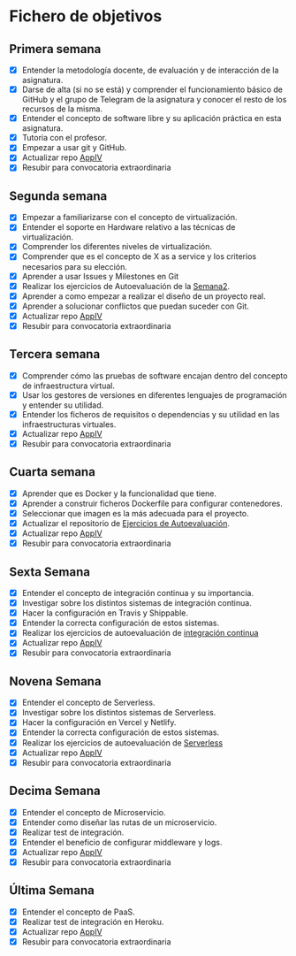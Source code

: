 # Fichero de objetivos

## Primera semana

- [x] Entender la metodología docente, de evaluación y de interacción de la asignatura.
- [x] Darse de alta (si no se está) y comprender el funcionamiento básico de GitHub y el grupo de Telegram de la asignatura y conocer el resto de los recursos de la misma.
- [x] Entender el concepto de software libre y su aplicación práctica en esta asignatura.
- [x] Tutoria con el profesor.
- [x] Empezar a usar git y GitHub.
- [x] Actualizar repo [AppIV](https://github.com/juanalberto58/AppIV) 
- [x] Resubir para convocatoria extraordinaria

## Segunda semana

- [x] Empezar a familiarizarse con el concepto de virtualización.
- [x] Entender el soporte en Hardware relativo a las técnicas de virtualización.
- [x] Comprender los diferentes niveles de virtualización.
- [x] Comprender que es el concepto de X as a service y los criterios necesarios para su elección.
- [x] Aprender a usar Issues y Milestones en Git
- [x] Realizar los ejercicios de Autoevaluación de la [Semana2](https://github.com/juanalberto58/EjerciciosIV.git).
- [x] Aprender a como empezar a realizar el diseño de un proyecto real.
- [x] Aprender a solucionar conflictos que puedan suceder con Git.
- [x] Actualizar repo [AppIV](https://github.com/juanalberto58/AppIV) 
- [x] Resubir para convocatoria extraordinaria

## Tercera semana

- [x] Comprender cómo las pruebas de software encajan dentro del concepto de infraestructura virtual.
- [x] Usar los gestores de versiones en diferentes lenguajes de programación y entender su utilidad.
- [x] Entender los ficheros de requisitos o dependencias y su utilidad en las infraestructuras virtuales.
- [x] Actualizar repo [AppIV](https://github.com/juanalberto58/AppIV) 
- [x] Resubir para convocatoria extraordinaria

## Cuarta semana

- [x] Aprender que es Docker y la funcionalidad que tiene.
- [x] Aprender a construir ficheros Dockerfile para configurar contenedores.
- [x] Seleccionar que imagen es la más adecuada para el proyecto.
- [x] Actualizar el repositorio de [Ejercicios de Autoevaluación](https://github.com/juanalberto58/EjerciciosIV).
- [x] Actualizar repo [AppIV](https://github.com/juanalberto58/AppIV) 
- [x] Resubir para convocatoria extraordinaria

## Sexta Semana

- [x] Entender el concepto de integración continua y su importancia.
- [x] Investigar sobre los distintos sistemas de integración continua.
- [x] Hacer la configuración en Travis y Shippable.
- [x] Entender la correcta configuración de estos sistemas.
- [x] Realizar los ejercicios de autoevaluación de [integración continua](https://github.com/juanalberto58/EjerciciosIV)
- [x] Actualizar repo [AppIV](https://github.com/juanalberto58/AppIV) 
- [x] Resubir para convocatoria extraordinaria

## Novena Semana

- [x] Entender el concepto de Serverless.
- [x] Investigar sobre los distintos sistemas de Serverless.
- [x] Hacer la configuración en Vercel y Netlify.
- [x] Entender la correcta configuración de estos sistemas.
- [x] Realizar los ejercicios de autoevaluación de [Serverless](https://github.com/juanalberto58/EjerciciosIV)
- [x] Actualizar repo [AppIV](https://github.com/juanalberto58/AppIV) 
- [x] Resubir para convocatoria extraordinaria

## Decima Semana

- [x] Entender el concepto de Microservicio.
- [x] Entender como diseñar las rutas de un microservicio.
- [x] Realizar test de integración.
- [x] Entender el beneficio de configurar middleware y logs.
- [x] Actualizar repo [AppIV](https://github.com/juanalberto58/AppIV) 
- [x] Resubir para convocatoria extraordinaria

## Última Semana

- [x] Entender el concepto de PaaS.
- [x] Realizar test de integración en Heroku.
- [x] Actualizar repo [AppIV](https://github.com/juanalberto58/AppIV) 
- [x] Resubir para convocatoria extraordinaria